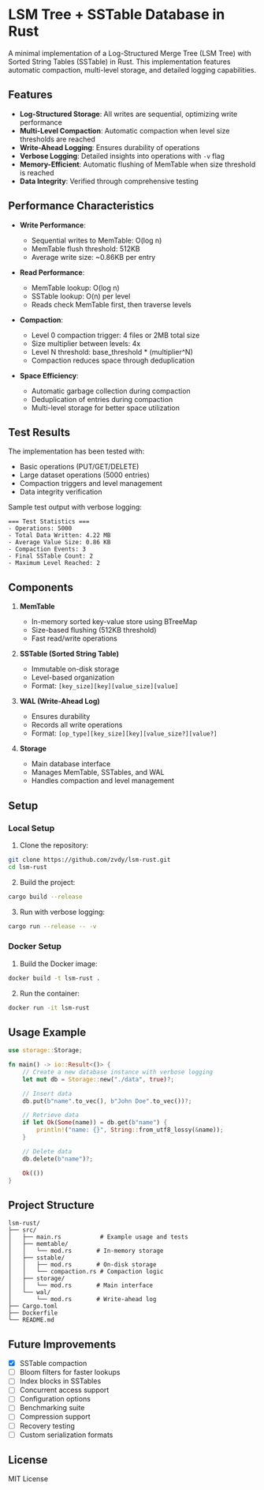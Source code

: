 # LSM Tree + SSTable Database in Rust

A minimal implementation of a Log-Structured Merge Tree (LSM Tree) with Sorted String Tables (SSTable) in Rust. This implementation features automatic compaction, multi-level storage, and detailed logging capabilities.

## Features

- **Log-Structured Storage**: All writes are sequential, optimizing write performance
- **Multi-Level Compaction**: Automatic compaction when level size thresholds are reached
- **Write-Ahead Logging**: Ensures durability of operations
- **Verbose Logging**: Detailed insights into operations with `-v` flag
- **Memory-Efficient**: Automatic flushing of MemTable when size threshold is reached
- **Data Integrity**: Verified through comprehensive testing

## Performance Characteristics

- **Write Performance**:
  - Sequential writes to MemTable: O(log n)
  - MemTable flush threshold: 512KB
  - Average write size: ~0.86KB per entry
  
- **Read Performance**:
  - MemTable lookup: O(log n)
  - SSTable lookup: O(n) per level
  - Reads check MemTable first, then traverse levels

- **Compaction**:
  - Level 0 compaction trigger: 4 files or 2MB total size
  - Size multiplier between levels: 4x
  - Level N threshold: base_threshold * (multiplier^N)
  - Compaction reduces space through deduplication
  
- **Space Efficiency**:
  - Automatic garbage collection during compaction
  - Deduplication of entries during compaction
  - Multi-level storage for better space utilization

## Test Results

The implementation has been tested with:
- Basic operations (PUT/GET/DELETE)
- Large dataset operations (5000 entries)
- Compaction triggers and level management
- Data integrity verification

Sample test output with verbose logging:
```
=== Test Statistics ===
- Operations: 5000
- Total Data Written: 4.22 MB
- Average Value Size: 0.86 KB
- Compaction Events: 3
- Final SSTable Count: 2
- Maximum Level Reached: 2
```

## Components

1. **MemTable**
   - In-memory sorted key-value store using BTreeMap
   - Size-based flushing (512KB threshold)
   - Fast read/write operations

2. **SSTable (Sorted String Table)**
   - Immutable on-disk storage
   - Level-based organization
   - Format: `[key_size][key][value_size][value]`

3. **WAL (Write-Ahead Log)**
   - Ensures durability
   - Records all write operations
   - Format: `[op_type][key_size][key][value_size?][value?]`

4. **Storage**
   - Main database interface
   - Manages MemTable, SSTables, and WAL
   - Handles compaction and level management

## Setup

### Local Setup

1. Clone the repository:
```bash
git clone https://github.com/zvdy/lsm-rust.git
cd lsm-rust
```

2. Build the project:
```bash
cargo build --release
```

3. Run with verbose logging:
```bash
cargo run --release -- -v
```

### Docker Setup

1. Build the Docker image:
```bash
docker build -t lsm-rust .
```

2. Run the container:
```bash
docker run -it lsm-rust
```

## Usage Example

```rust
use storage::Storage;

fn main() -> io::Result<()> {
    // Create a new database instance with verbose logging
    let mut db = Storage::new("./data", true)?;

    // Insert data
    db.put(b"name".to_vec(), b"John Doe".to_vec())?;

    // Retrieve data
    if let Ok(Some(name)) = db.get(b"name") {
        println!("name: {}", String::from_utf8_lossy(&name));
    }

    // Delete data
    db.delete(b"name")?;

    Ok(())
}
```

## Project Structure

```ascii
lsm-rust/
├── src/
│   ├── main.rs           # Example usage and tests
│   ├── memtable/        
│   │   └── mod.rs       # In-memory storage
│   ├── sstable/
│   │   ├── mod.rs       # On-disk storage
│   │   └── compaction.rs # Compaction logic
│   ├── storage/
│   │   └── mod.rs       # Main interface
│   └── wal/
│       └── mod.rs       # Write-ahead log
├── Cargo.toml
├── Dockerfile
└── README.md
```

## Future Improvements

- [X] SSTable compaction
- [ ] Bloom filters for faster lookups
- [ ] Index blocks in SSTables
- [ ] Concurrent access support
- [ ] Configuration options
- [ ] Benchmarking suite
- [ ] Compression support
- [ ] Recovery testing
- [ ] Custom serialization formats

## License

MIT License 